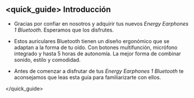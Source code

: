 ## <quick_guide> Introducción

*	Gracias por confiar en nosotros y adquirir tus nuevos *Energy Earphones 1 Bluetooth*. Esperamos que los disfrutes.

*	Estos auriculares Bluetooth tienen un diseño ergonómico que se adaptan a la forma de tu oído. Con botones multifunción, micrófono integrado y hasta 5 horas de autonomía. La mejor forma de combinar sonido, estilo y comodidad.

*	Antes de comenzar a disfrutar de tus *Energy Earphones 1 Bluetooth* te aconsejamos que leas esta guía para familiarizarte con ellos. 

</unique> </quick_guide>

